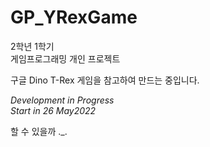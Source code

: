 # GP_YRexGame

2학년 1학기
<br>게임프로그래밍 개인 프로젝트</br>

구글 Dino T-Rex 게임을 참고하여 만드는 중입니다.

<I>Development in Progress</I>
<br><I> Start in 26 May2022 </I></br>


할 수 있을까 ._.
